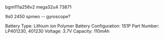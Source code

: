 bgm111a256v2
mega32u4
73871

9s0 2450 spmeo -- gyroscope?


Battery Type:	Lithium ion Polymer Battery
Configuration:	1S1P
Part Number:	LP401230, 401230
Voltage:	3.7V
Capacity:	110mAh
